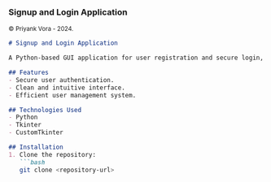 ### **Signup and Login Application**
<small>© Priyank Vora - 2024.</small>

```markdown
# Signup and Login Application

A Python-based GUI application for user registration and secure login, built with Tkinter and CustomTkinter.

## Features
- Secure user authentication.
- Clean and intuitive interface.
- Efficient user management system.

## Technologies Used
- Python
- Tkinter
- CustomTkinter

## Installation
1. Clone the repository:
   ```bash
   git clone <repository-url>
